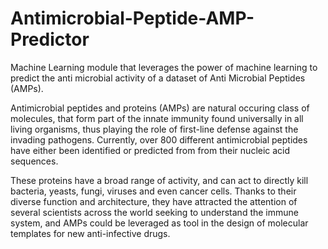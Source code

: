 # Antimicrobial-Peptide-AMP-Predictor
Machine Learning module that leverages the power of machine learning to predict the anti microbial activity of a dataset of Anti Microbial Peptides (AMPs).

Antimicrobial peptides and proteins (AMPs) are natural occuring class of molecules, that form part of the innate immunity found universally in all living organisms, thus playing the role of first-line defense against the invading pathogens. Currently, over 800 different antimicrobial peptides have either been identified or predicted from from their nucleic acid sequences.

These proteins have a broad range of activity, and can act to directly kill bacteria, yeasts, fungi, viruses and even cancer cells. Thanks to their diverse function and architecture, they have attracted the attention of several scientists across the world seeking to understand the immune system, and AMPs could be leveraged as tool in the design of molecular templates for new anti-infective drugs.

